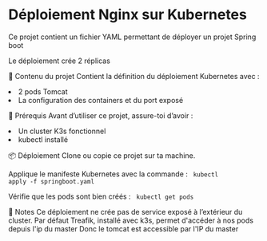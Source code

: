 <h1>Déploiement Nginx sur Kubernetes</h1>
Ce projet contient un fichier YAML permettant de déployer un projet Spring boot

Le déploiement crée 2 réplicas

📂 Contenu du projet 
Contient la définition du déploiement Kubernetes avec :

<li>2 pods Tomcat</li>

<li>La configuration des containers et du port exposé </li>

🚀 Prérequis
Avant d’utiliser ce projet, assure-toi d’avoir :

<li>Un cluster K3s fonctionnel</li>

<li>kubectl installé</li>

📦 Déploiement
Clone ou copie ce projet sur ta machine.

Applique le manifeste Kubernetes avec la commande : 
<code> kubectl apply -f springboot.yaml </code> 

Vérifie que les pods sont bien créés : 
<code> kubectl get pods </code>

📌 Notes 
Ce déploiement ne crée pas de service exposé à l’extérieur du cluster.
Par défaut Treafik, installé avec k3s, permet d'accéder à nos pods depuis l'ip du master
Donc le tomcat est accessible par l'IP du master